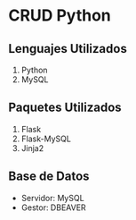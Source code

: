 # CRUD Python

## Lenguajes Utilizados
1. Python
1. MySQL

## Paquetes Utilizados
1. Flask
1. Flask-MySQL
1. Jinja2

## Base de Datos
- Servidor: MySQL
- Gestor: DBEAVER